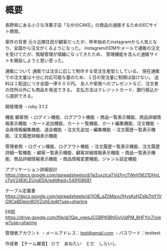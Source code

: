 <h1>概要</h1>
長野県にある小さな洋菓子店「ながのCAKE」の商品の通販するためのECサイト開発。

案件の背景
元々近隣住民が顧客だったが、昨年始めたinstagramから人気となり、全国から注文がくるようになった。
instagramのDMやメールで通販の注文を受けてたが、情報管理が煩雑になってきたため、
管理機能を含んだ通販サイトを開設しようと思い至った。

通販について
通販では注文に応じて制作する受注生産型としている。
現在通販での注文量は十分に対応可能な量のため、１日の受注量に制限は設けない。
送料は１配送につき全国一律８００円。
友人や家族へのプレゼントなど、注文者の住所以外にも商品を発送できる。
支払方法はクレジットカード、銀行振込から選択できる。

開発環境
・ruby 3.1.2

機能
顧客側
・ログイン機能、ログアウト機能
・商品一覧表示機能、商品詳細情報表示機能
・カート追加機能、カート一覧機能、カート編集機能、注文機能
・会員情報編集機能、退会機能
・注文先追加・編集機能
・注文履歴一覧表示機能、注文履歴詳細表示機能

管理者側
・ログイン機能、ログアウト機能
・注文履歴一覧表示機能、注文履歴詳細一覧機能
・顧客一覧表示機能、顧客詳細情報表示機能
・商品一覧表示機能、商品詳細情報表示機能
・商品情報変更機能、ジャンル設定機能



アプリケーション詳細設計
https://docs.google.com/spreadsheets/d/1a2uxzIcaTVd7rrcTWnV5621DHvLcTgV24EKLEUrgEDA/edit#gid=549108681

テーブル定義書
https://docs.google.com/spreadsheets/d/1jOB_qZhMavu1HvsKuHZslb7mY1VO9CeBDepn8OVZohE/edit?usp=sharing

ER図
https://drive.google.com/file/d/1Qw_vgeqJCGBPKlBhlGyUjdPM_8HFYic7/view?usp=sharing

管理者アカウント
・メールアドレス：test@gmail.com
・パスワード：testtest

作成者
【チーム雑食】 ひで　あねたい　とだ　しらいし
